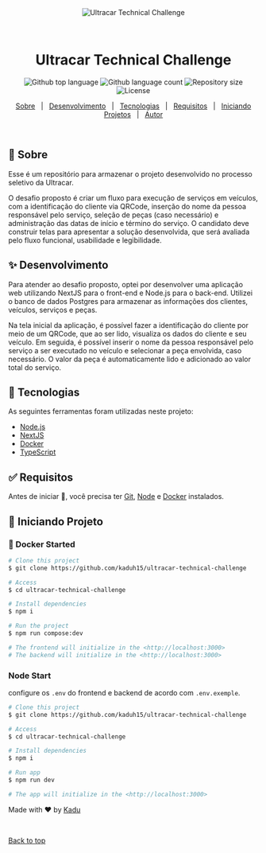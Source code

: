 <div align="center" id="top"> 
  <img src="./.github/app.gif" alt="Ultracar Technical Challenge" />

  &#xa0;

  <!-- <a href="https://ultracartechnicalchallenge.netlify.app">Demo</a> -->
</div>

<h1 align="center">Ultracar Technical Challenge</h1>

<p align="center">
  <img alt="Github top language" src="https://img.shields.io/github/languages/top/kaduh15/ultracar-technical-challenge?color=56BEB8">

  <img alt="Github language count" src="https://img.shields.io/github/languages/count/kaduh15/ultracar-technical-challenge?color=56BEB8">

  <img alt="Repository size" src="https://img.shields.io/github/repo-size/kaduh15/ultracar-technical-challenge?color=56BEB8">

  <img alt="License" src="https://img.shields.io/github/license/kaduh15/ultracar-technical-challenge?color=56BEB8">

  <!-- <img alt="Github issues" src="https://img.shields.io/github/issues/kaduh15/ultracar-technical-challenge?color=56BEB8" /> -->

  <!-- <img alt="Github forks" src="https://img.shields.io/github/forks/kaduh15/ultracar-technical-challenge?color=56BEB8" /> -->

  <!-- <img alt="Github stars" src="https://img.shields.io/github/stars/kaduh15/ultracar-technical-challenge?color=56BEB8" /> -->
</p>

<!-- Status -->

<!-- <h4 align="center"> 
	🚧  Ultracar Technical Challenge 🚀 Under construction...  🚧
</h4> 

<hr> -->

<p align="center">
  <a href="#dart-sobre">Sobre</a> &#xa0; | &#xa0; 
  <a href="#sparkles-desenvolvimento">Desenvolvimento</a> &#xa0; | &#xa0;
  <a href="#rocket-tecnologias">Tecnologias</a> &#xa0; | &#xa0;
  <a href="#white_check_mark-requisitos">Requisitos</a> &#xa0; | &#xa0;
  <a href="#checkered_flag-iniciando_projetos">Iniciando Projetos</a> &#xa0; | &#xa0;
  <a href="https://github.com/kaduh15" target="_blank">Autor</a>
</p>

<br>

## :dart: Sobre ##

Esse é um repositório para armazenar o projeto desenvolvido no processo seletivo da Ultracar.

O desafio proposto é criar um fluxo para execução de serviços em veículos, com a identificação do cliente via QRCode, inserção do nome da pessoa responsável pelo serviço, seleção de peças (caso necessário) e administração das datas de início e término do serviço. O candidato deve construir telas para apresentar a solução desenvolvida, que será avaliada pelo fluxo funcional, usabilidade e legibilidade.

## :sparkles: Desenvolvimento ##

Para atender ao desafio proposto, optei por desenvolver uma aplicação web utilizando NextJS para o front-end e Node.js para o back-end. Utilizei o banco de dados Postgres para armazenar as informações dos clientes, veículos, serviços e peças.

Na tela inicial da aplicação, é possível fazer a identificação do cliente por meio de um QRCode, que ao ser lido, visualiza os dados do cliente e seu veículo. Em seguida, é possível inserir o nome da pessoa responsável pelo serviço a ser executado no veículo e selecionar a peça envolvida, caso necessário. O valor da peça é automaticamente lido e adicionado ao valor total do serviço.

## :rocket: Tecnologias ##

As seguintes ferramentas foram utilizadas neste projeto:

- [Node.js](https://nodejs.org/en/)
- [NextJS](https://nextjs.org/)
- [Docker](https://www.docker.com/)
- [TypeScript](https://www.typescriptlang.org/)

## :white_check_mark: Requisitos ##

Antes de iniciar :checkered_flag:, você precisa ter [Git](https://git-scm.com), [Node](https://nodejs.org/en/) e [Docker](https://www.docker.com/) instalados.

## :checkered_flag: Iniciando Projeto ##

### 🐋 Docker Started ###
```bash
# Clone this project
$ git clone https://github.com/kaduh15/ultracar-technical-challenge

# Access
$ cd ultracar-technical-challenge

# Install dependencies
$ npm i

# Run the project
$ npm run compose:dev

# The frontend will initialize in the <http://localhost:3000>
# The backend will initialize in the <http://localhost:3000>
```

### Node Start ###

configure os ``.env`` do frontend e backend de acordo com ``.env.exemple``.

```bash
# Clone this project
$ git clone https://github.com/kaduh15/ultracar-technical-challenge

# Access
$ cd ultracar-technical-challenge

# Install dependencies
$ npm i

# Run app
$ npm run dev

# The app will initialize in the <http://localhost:3000>
```

Made with :heart: by <a href="https://github.com/kaduh15" target="_blank">Kadu</a>

&#xa0;

<a href="#top">Back to top</a>